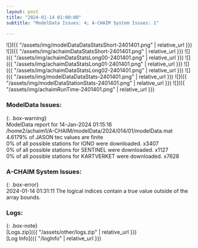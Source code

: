```yaml
---
layout: post
title: "2024-01-14 01:00:00"
subtitle: "ModelData Issues: 4; A-CHAIM System Issues: 1"

---
```


![]({{ "/assets/img/modelDataDataStatsShort-2401401.png" | relative_url }})
![]({{ "/assets/img/achaimDataStatsShort-2401401.png" | relative_url }})
![]({{ "/assets/img/achaimDataStatsLong00-2401401.png" | relative_url }})
![]({{ "/assets/img/achaimDataStatsLong01-2401401.png" | relative_url }})
![]({{ "/assets/img/achaimDataStatsLong02-2401401.png" | relative_url }})
![]({{ "/assets/img/modelDataDataStats-2401401.png" | relative_url }})
![]({{ "/assets/img/modelDataStationStats-2401401.png" | relative_url }})
![]({{ "/assets/img/achaimRunTime-2401401.png" | relative_url }})


### ModelData Issues:  
  
{: .box-warning}  
 ModelData report for 14-Jan-2024 01:15:16   
 /home2/achaim1/A-CHAIM/modelData/2024/014/01/modelData.mat   
 4.6179% of JASON tec values are finite   
 0% of all possible stations for IONO were downloaded. x3407   
 0% of all possible stations for SENTINEL were downloaded. x1127   
 0% of all possible stations for KARTVERKET were downloaded. x7628   
  
### A-CHAIM System Issues:  
  
{: .box-error}  
2024-01-14 01:31:11 The logical indices contain a true value outside of the array bounds.  

### Logs:  
  
{: .box-note}  
[Logs.zip]({{ "/assets/other/logs.zip" | relative_url }})  
[Log Info]({{ "/logInfo" | relative_url }})  
